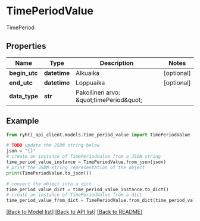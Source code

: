 # TimePeriodValue

TimePeriod

## Properties

Name | Type | Description | Notes
------------ | ------------- | ------------- | -------------
**begin_utc** | **datetime** | Alkuaika | [optional] 
**end_utc** | **datetime** | Loppuaika | [optional] 
**data_type** | **str** | Pakollinen arvo: \&quot;timePeriod\&quot; | 

## Example

```python
from ryhti_api_client.models.time_period_value import TimePeriodValue

# TODO update the JSON string below
json = "{}"
# create an instance of TimePeriodValue from a JSON string
time_period_value_instance = TimePeriodValue.from_json(json)
# print the JSON string representation of the object
print(TimePeriodValue.to_json())

# convert the object into a dict
time_period_value_dict = time_period_value_instance.to_dict()
# create an instance of TimePeriodValue from a dict
time_period_value_from_dict = TimePeriodValue.from_dict(time_period_value_dict)
```
[[Back to Model list]](../README.md#documentation-for-models) [[Back to API list]](../README.md#documentation-for-api-endpoints) [[Back to README]](../README.md)


